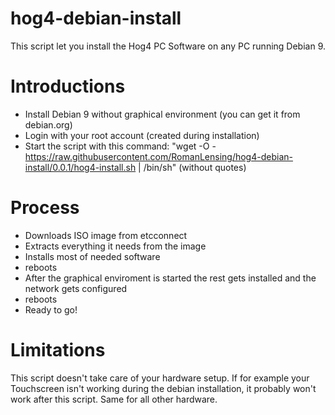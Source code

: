 # hog4-debian-install

This script let you install the Hog4 PC Software on any PC running Debian 9.

# Introductions
- Install Debian 9 without graphical environment (you can get it from debian.org)
- Login with your root account (created during installation)
- Start the script with this command: "wget -O - https://raw.githubusercontent.com/RomanLensing/hog4-debian-install/0.0.1/hog4-install.sh | /bin/sh" (without quotes)

# Process
- Downloads ISO image from etcconnect
- Extracts everything it needs from the image
- Installs most of needed software
- reboots
- After the graphical enviroment is started the rest gets installed and the network gets configured
- reboots
- Ready to go!

# Limitations
This script doesn't take care of your hardware setup. If for example your Touchscreen isn't working during the debian installation, it probably won't work after this script. Same for all other hardware.
